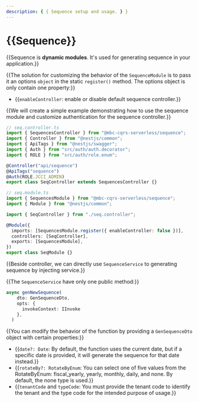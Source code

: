 ```yaml
---
description: { { Sequence setup and usage. } }
---
```


# {{Sequence}}

{{Sequence is **dynamic modules**. It's used for generating sequence in your application.}}

{{The solution for customizing the behavior of the `SequenceModule` is to pass it an options `object` in the static `register()` method. The options object is only contain one property:}}

- {{`enableController`: enable or disable default sequence controller.}}

{{We will create a simple example demonstrating how to use the sequence module and customize authentication for the sequence controller.}}

```ts
// seq.controller.ts
import { SequencesController } from "@mbc-cqrs-serverless/sequence";
import { Controller } from "@nestjs/common";
import { ApiTags } from "@nestjs/swagger";
import { Auth } from "src/auth/auth.decorator";
import { ROLE } from "src/auth/role.enum";

@Controller("api/sequence")
@ApiTags("sequence")
@Auth(ROLE.JCCI_ADMIN)
export class SeqController extends SequencesController {}
```

```ts
// seq.module.ts
import { SequencesModule } from "@mbc-cqrs-serverless/sequence";
import { Module } from "@nestjs/common";

import { SeqController } from "./seq.controller";

@Module({
  imports: [SequencesModule.register({ enableController: false })],
  controllers: [SeqController],
  exports: [SequencesModule],
})
export class SeqModule {}
```

{{Beside controller, we can directly use `SequenceService` to generating sequence by injecting service.}}

{{The `SequenceService` have only one public method:}}

```ts
async genNewSequence(
    dto: GenSequenceDto,
    opts: {
      invokeContext: IInvoke
    },
  )
```

{{You can modify the behavior of the function by providing a `GenSequenceDto` object with certain properties:}}

- {{`date?: Date`: By default, the function uses the current date, but if a specific date is provided, it will generate the sequence for that date instead.}}
- {{`rotateBy?: RotateByEnum`: You can select one of five values from the RotateByEnum: fiscal_yearly, yearly, monthly, daily, and none. By default, the none type is used.}}
- {{`tenantCode` and `typeCode`: You must provide the tenant code to identify the tenant and the type code for the intended purpose of usage.}}
